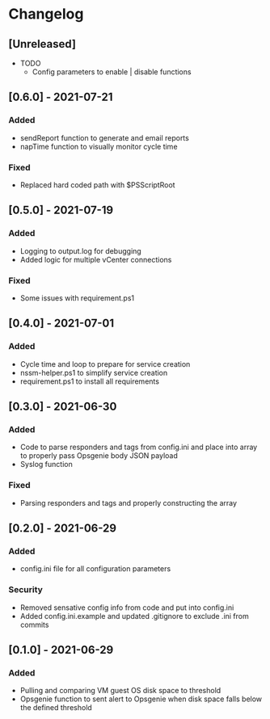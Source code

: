 <!-- markdownlint-disable MD001 MD009 MD012 MD024 MD032-->

# Changelog

## [Unreleased]

- TODO
  - Config parameters to enable | disable functions

## [0.6.0] - 2021-07-21

### Added

- sendReport function to generate and email reports
- napTime function to visually monitor cycle time


### Fixed

- Replaced hard coded path with $PSScriptRoot


## [0.5.0] - 2021-07-19

### Added

- Logging to output.log for debugging
- Added logic for multiple vCenter connections


### Fixed

- Some issues with requirement.ps1


## [0.4.0] - 2021-07-01

### Added

- Cycle time and loop to prepare for service creation
- nssm-helper.ps1 to simplify service creation
- requirement.ps1 to install all requirements

## [0.3.0] - 2021-06-30

### Added

- Code to parse responders and tags from config.ini and place into array to properly pass Opsgenie body JSON payload
- Syslog function


### Fixed

- Parsing responders and tags and properly constructing the array


## [0.2.0] - 2021-06-29

### Added

- config.ini file for all configuration parameters


### Security

- Removed sensative config info from code and put into config.ini
- Added config.ini.example and updated .gitignore to exclude .ini from commits

## [0.1.0] - 2021-06-29

### Added

- Pulling and comparing VM guest OS disk space to threshold
- Opsgenie function to sent alert to Opsgenie when disk space falls below the defined threshold

